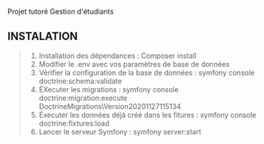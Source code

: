 Projet tutoré Gestion d'étudiants

INSTALATION
----------------------

> 1. Installation des dépendances : Composer install
> 2. Modifier le .env avec vos paramètres de base de données
> 3. Vérifier la configuration de la base de données : symfony console doctrine:schema:validate
> 4. ÉXecuter les migrations : symfony console doctrine:migration:execute DoctrineMigrations\Version20201127115134 
> 5. Éxecuter les données déjà créé dans les fitures : symfony console doctrine:fixtures:load
> 6. Lancer le serveur Symfony : symfony server:start
